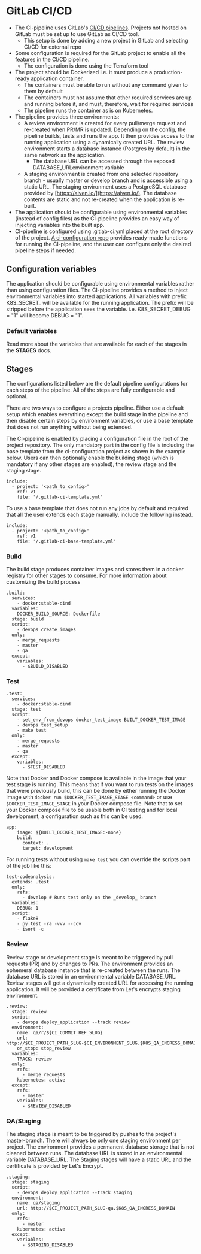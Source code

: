 # GitLab CI/CD

- The CI-pipeline uses GitLab's [CI/CD pipelines](https://about.gitlab.com/product/continuous-integration/). Projects not hosted on GitLab must be set up to use GitLab as CI/CD tool.
    - This setup is done by adding a new project in GitLab and selecting CI/CD for external repo
- Some configuration is required for the GitLab project to enable all the features in the CI/CD pipeline.
    - The configuration is done using the Terraform tool
- The project should be Dockerized i.e. it must produce a production-ready application container.
    - The containers must be able to run without any command given to them by default
    - The containers must not assume that other required services are up and running before it, and must, therefore, wait for required services
    - The pipeline runs the container as is on Kubernetes.
- The pipeline provides three environments:
    - A review environment is created for every pull/merge request and re-created when PR/MR is updated.
      Depending on the config, the pipeline builds, tests and runs the app. It then provides access to the running
      application using a dynamically created URL. The review environment starts a database instance
      (Postgres by default) in the same network as the application.
        - The database URL can be accessed through the exposed DATABASE_URLenvironment variable
    - A staging environment is created from one selected repository branch - usually master or develop branch and is accessible using a static URL. The staging environment uses a PostgreSQL database provided by [https://aiven.io/](https://aiven.io/). The database contents are static and not re-created when the application is re-built.
- The application should be configurable using environmental variables (instead of config files) as the CI-pipeline provides an easy way of injecting variables into the built app.
- CI-pipeline is configured using .gitlab-ci.yml placed at the root directory of the project. [A ci-configuration repo](https://gitlab.com/City-of-Helsinki/KuVa/ci-cd-config/ci-configuration) provides ready-made functions for running the CI-pipeline, and the user can configure only the desired pipeline steps if needed.


## Configuration variables

The application should be configurable using environmental variables rather than using configuration files.
The CI-pipeline provides a method to inject environmental variables into started applications.
All variables with prefix K8S_SECRET_ will be available for the running application.
The prefix will be stripped before the application sees the variable. i.e. K8S_SECRET_DEBUG = "1" will become DEBUG = "1".

### Default variables

Read more about the variables that are available for each of the stages in the **STAGES** docs.

## Stages

The configurations listed below are the default pipeline configurations for each steps of the pipeline.
All of the steps are fully configurable and optional. 

There are two ways to configure a projects pipeline. Either use a default setup which enables everything
except the build stage in the pipeline and then disable certain steps by environment variables,
or use a base template that does not run anything without being extended.

The CI-pipeline is enabled by placing a configuration file in the root of the project repository.
The only mandatory part in the config file is including the base template from the ci-configuration project as shown in the example below. Users can then optionally enable the building stage (which is mandatory if any other stages are enabled), the review stage and the staging stage.

    include:
      - project: '<path_to_config>'
        ref: v1
        file: '/.gitlab-ci-template.yml'

To use a base template that does not run any jobs by default and required that all the user extends each stage manually, include the following instead.

    include:
      - project: '<path_to_config>'
        ref: v1
        file: '/.gitlab-ci-base-template.yml'

### Build

The build stage produces container images and stores them in a docker registry for other stages to consume. For more information about customizing the build process

    .build:
      services:
        - docker:stable-dind
      variables:
        DOCKER_BUILD_SOURCE: Dockerfile
      stage: build
      script:
        - devops create_images
      only:
        - merge_requests
        - master
        - qa
      except:
        variables:
          - $BUILD_DISABLED

### Test

    .test:
      services:
        - docker:stable-dind
      stage: test
      script:
        - set_env_from_devops docker_test_image BUILT_DOCKER_TEST_IMAGE
        - devops test_setup
        - make test
      only:
        - merge_requests
        - master
        - qa
      except:
        variables:
          - $TEST_DISABLED

Note that Docker and Docker compose is available in the image that your test stage is running. This means that if you want to run tests on the images that were previously build, this can be done by either running the Docker image with `docker run $DOCKER_TEST_IMAGE_STAGE <command>` or use `$DOCKER_TEST_IMAGE_STAGE`  in your Docker compose file. Note that to set your Docker compose file to be usable both in CI testing and for local development, a configuration such as this can be used.

    app:
        image: ${BUILT_DOCKER_TEST_IMAGE:-none}
        build:
          context: .
          target: development

For running tests without using `make test` you can override the scripts part of the job like this:

    test-codeanalysis:
      extends: .test
      only:
        refs:
          - develop # Runs test only on the _develop_ branch
      variables:
        DEBUG: 1
      script:
        - flake8
        - py.test -ra -vvv --cov
        - isort -c

### Review

Review stage or development stage is meant to be triggered by pull requests (PR) and by changes to PRs. The environment provides an ephemeral database instance that is re-created between the runs. The database URL is stored in an environmental variable DATABASE_URL. Review stages will get a dynamically created URL for accessing the running application. It will be provided a certificate from Let's encrypts staging environment.

    .review:
      stage: review
      script:
        - devops deploy_application --track review
      environment:
        name: qa/r/${CI_COMMIT_REF_SLUG}
        url: http://$CI_PROJECT_PATH_SLUG-$CI_ENVIRONMENT_SLUG.$K8S_QA_INGRESS_DOMAIN
        on_stop: stop_review
      variables:
        TRACK: review
      only:
        refs:
          - merge_requests
        kubernetes: active
      except:
        refs:
          - master
        variables:
          - $REVIEW_DISABLED

### QA/Staging

The staging stage is meant to be triggered by pushes to the project's master-branch. There will always be only one staging environment per project. The environment provides a permanent database storage that is not cleaned between runs. The database URL is stored in an environmental variable DATABASE_URL. The Staging stages will have a static URL and the certificate is provided by Let's Encrypt.

    .staging:
      stage: staging
      script:
        - devops deploy_application --track staging
      environment:
        name: qa/staging
        url: http://$CI_PROJECT_PATH_SLUG-qa.$K8S_QA_INGRESS_DOMAIN
      only:
        refs:
          - master
        kubernetes: active
      except:
        variables:
          - $STAGING_DISABLED
